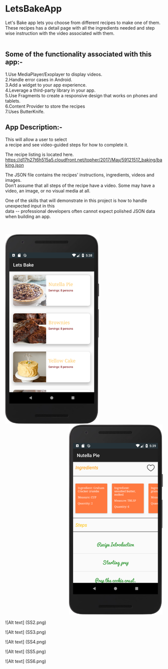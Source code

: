 # LetsBakeApp
Let's Bake app lets you choose from different recipes to make one of them.<br/>
These recipes has a detail page with all the ingredients needed and step wise instruction with the video associated with them.<br/><br/>


Some of the functionality associated with this app:-<br/>
---------------------------------------------------------

1.Use MediaPlayer/Exoplayer to display videos.<br/>
2.Handle error cases in Android.<br/>
3.Add a widget to your app experience.<br/>
4.Leverage a third-party library in your app.<br/>
5.Use Fragments to create a responsive design that works on phones and tablets.<br/>
6.Content Provider to store the recipes<br/>
7.Uses ButterKnife.


App Description:-<br/>
-------------------------------------------------------------
This will allow a user to select<br>
a recipe and see video-guided steps for how to complete it.<br/>

The recipe listing is located here.<br/>
https://d17h27t6h515a5.cloudfront.net/topher/2017/May/59121517_baking/baking.json<br/>

The JSON file contains the recipes' instructions, ingredients, videos and images.<br/> 
Don’t assume that all steps of the recipe have a video. Some may have a video, an image, or no visual media at all.<br/>

One of the skills that will demonstrate in this project is how to handle unexpected input in this <br/>
data -- professional developers often cannot expect polished JSON data when building an app.<br/><br/><br/>

<div align="left">
    <img src="https://github.com/kartikmishra/LetsBakeApp/blob/master/SS1.png" width="300px"</img> 
</div>
<div align="right">
    <img src="https://github.com/kartikmishra/LetsBakeApp/blob/master/SS2.png" width="300px"</img> 
</div>

![Alt text] (SS2.png)

![Alt text] (SS3.png)

![Alt text] (SS4.png)

![Alt text] (SS5.png)

![Alt text] (SS6.png)



